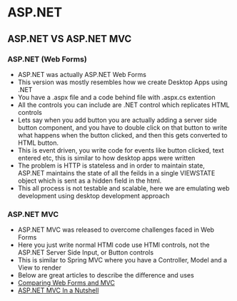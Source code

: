 # ASP.NET

## ASP.NET VS ASP.NET MVC

### ASP.NET (Web Forms)

- ASP.NET was actually ASP.NET Web Forms
- This version was mostly resembles how we create Desktop Apps using .NET
- You have a .aspx file and a code behind file with .aspx.cs extention
- All the controls you can include are .NET control which replicates HTML controls
- Lets say when you add button you are actually adding a server side button component, and you have to double click on that button to write what happens when the button clicked, and then this gets converted to HTML button.
- This is event driven, you write code for events like button clicked, text entered etc, this is similar to how desktop apps were written
- The problem is HTTP is stateless and in order to maintain state, ASP.NET maintains the state of all the feilds in a single VIEWSTATE object which is sent as a hidden field in the html.
- This all process is not testable and scalable, here we are emulating web development using desktop development approach

### ASP.NET MVC

- ASP.NET MVC was released to overcome challenges faced in Web Forms
- Here you just write normal HTMl code use HTMl controls, not the ASP.NET Server Side Input, or Button controls
- This is similar to Spring MVC where you have a Controller, Model and a View to render
- Below are great articles to describe the difference and uses
- [Comparing Web Forms and MVC](https://learn.microsoft.com/en-us/archive/msdn-magazine/2009/brownfield/dino-esposito-on-comparing-web-forms-with-asp-net-mvc)
- [ASP.NET MVC In a Nutshell](https://learn.microsoft.com/en-us/archive/msdn-magazine/2008/march/asp-net-mvc-building-web-apps-without-web-forms)

